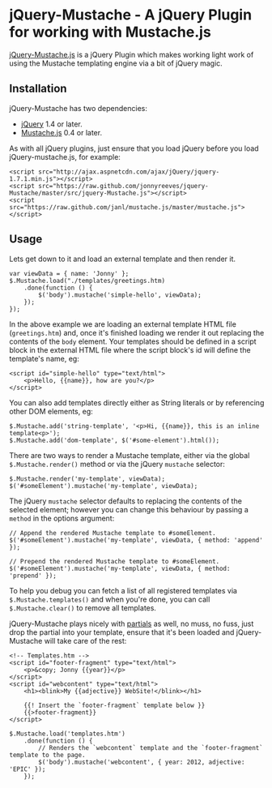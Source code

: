 # jQuery-Mustache - A jQuery Plugin for working with Mustache.js

[jQuery-Mustache.js](https://github.com/jonnyreeves/jquery-Mustache/blob/master/src/jquery-Mustache.js) is a jQuery Plugin which makes working light work of using the Mustache templating engine via a bit of jQuery magic.

## Installation
jQuery-Mustache has two dependencies:

 * [jQuery](http://jquery.com/) 1.4 or later.
 * [Mustache.js](https://github.com/janl/mustache.js/) 0.4 or later.

As with all jQuery plugins, just ensure that you load jQuery before you load jQuery-mustache.js, for example:

    <script src="http://ajax.aspnetcdn.com/ajax/jQuery/jquery-1.7.1.min.js"></script>
    <script src="https://raw.github.com/jonnyreeves/jquery-Mustache/master/src/jquery-Mustache.js"></script>
    <script src="https://raw.github.com/janl/mustache.js/master/mustache.js"></script>

## Usage
Lets get down to it and load an external template and then render it.

	var viewData = { name: 'Jonny' };
    $.Mustache.load("./templates/greetings.htm)
    	.done(function () {
        	$('body').mustache('simple-hello', viewData);
        });
    });

In the above example we are loading an external template HTML file (`greetings.htm`) and, once it's finished loading we render it out replacing the contents of the `body` element.  Your templates should be defined in a script block in the external HTML file where the script block's id will define the template's name, eg:

    <script id="simple-hello" type="text/html">
        <p>Hello, {{name}}, how are you?</p>
    </script>

You can also add templates directly either as String literals or by referencing other DOM elements, eg:

    $.Mustache.add('string-template', '<p>Hi, {{name}}, this is an inline template<p>');
    $.Mustache.add('dom-template', $('#some-element').html());

There are two ways to render a Mustache template, either via the global `$.Mustache.render()` method or via the jQuery `mustache` selector:

    $.Mustache.render('my-template', viewData);
    $('#someElement').mustache('my-template', viewData);

The jQuery `mustache` selector defaults to replacing the contents of the selected element; however you can change this behaviour by passing a `method` in the options argument:

    // Append the rendered Mustache template to #someElement.
    $('#someElement').mustache('my-template', viewData, { method: 'append' });

    // Prepend the rendered Mustache template to #someElement.
    $('#someElement').mustache('my-template', viewData, { method: 'prepend' });

To help you debug you can fetch a list of all registered templates via `$.Mustache.templates()` and when you're done, you can call `$.Mustache.clear()` to remove all templates.

jQuery-Mustache plays nicely with [partials](http://scalate.fusesource.org/documentation/mustache.html#Partials) as well, no muss, no fuss, just drop the partial into your template, ensure that it's been loaded and jQuery-Mustache will take care of the rest:

	<!-- Templates.htm -->
	<script id="footer-fragment" type="text/html">
		<p>&copy; Jonny {{year}}</p>
	</script>
	<script id="webcontent" type="text/html">
		<h1><blink>My {{adjective}} WebSite!</blink></h1>
		
		{{! Insert the `footer-fragment` template below }}
		{{>footer-fragment}}
	</script>

	$.Mustache.load('templates.htm')
		.done(function () {
			// Renders the `webcontent` template and the `footer-fragment` template to the page.
			$('body').mustache('webcontent', { year: 2012, adjective: 'EPIC' }); 
		});
